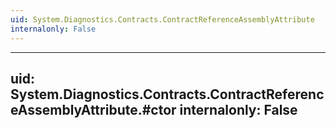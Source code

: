 ```yaml
---
uid: System.Diagnostics.Contracts.ContractReferenceAssemblyAttribute
internalonly: False
---
```


---
uid: System.Diagnostics.Contracts.ContractReferenceAssemblyAttribute.#ctor
internalonly: False
---
